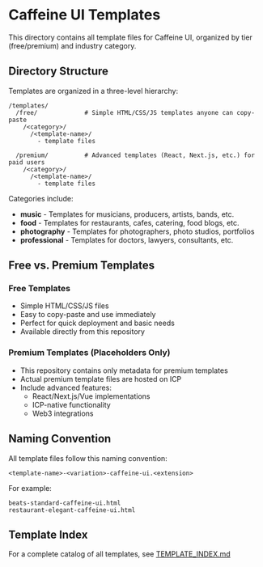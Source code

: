 # Caffeine UI Templates

This directory contains all template files for Caffeine UI, organized by tier (free/premium) and industry category.

## Directory Structure

Templates are organized in a three-level hierarchy:
```
/templates/
  /free/             # Simple HTML/CSS/JS templates anyone can copy-paste
    /<category>/
      /<template-name>/
        - template files
  
  /premium/          # Advanced templates (React, Next.js, etc.) for paid users
    /<category>/
      /<template-name>/
        - template files
```

Categories include:
- **music** - Templates for musicians, producers, artists, bands, etc.
- **food** - Templates for restaurants, cafes, catering, food blogs, etc.
- **photography** - Templates for photographers, photo studios, portfolios
- **professional** - Templates for doctors, lawyers, consultants, etc.

## Free vs. Premium Templates

### Free Templates
- Simple HTML/CSS/JS files
- Easy to copy-paste and use immediately
- Perfect for quick deployment and basic needs
- Available directly from this repository

### Premium Templates (Placeholders Only)
- This repository contains only metadata for premium templates
- Actual premium template files are hosted on ICP
- Include advanced features:
  - React/Next.js/Vue implementations
  - ICP-native functionality
  - Web3 integrations

## Naming Convention

All template files follow this naming convention:
```
<template-name>-<variation>-caffeine-ui.<extension>
```

For example:
```
beats-standard-caffeine-ui.html
restaurant-elegant-caffeine-ui.html
```

## Template Index

For a complete catalog of all templates, see [TEMPLATE_INDEX.md](/docs/TEMPLATE_INDEX.md)
